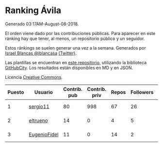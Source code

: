 # Ranking Ávila

Generado 03:17AM-August-08-2018.

El orden viene dado por las contribuciones públicas. Para aparecer en este ránking hay que tener, al menos, un repositorio público y un seguidor.

Estos ránkings se suelen generar una vez a la semana. Generados por [Israel Blancas @iblancasa](https://github.com/iblancasa/) [(Twitter)](https://twitter.com/iblancasa).

Las plantillas se encuentran en [este repositorio](https://github.com/iblancasa/GH-Spanish-Ranking), utilizando la biblioteca [GitHubCity](https://github.com/iblancasa/GitHubCity). Los resultados están disponibles en MD y en JSON.

Licencia [Creative Commons](https://creativecommons.org/licenses/by/4.0/).

| Puesto   |  Usuario  | Contrib. pub | Contrib. priv |Repos| Followers | Desde |  Avatar  |
|----------|-----------|--------------|---------------|-----|-----------|-------|----------|
|1|[sergio11](https://github.com/sergio11)|80|998|67|26|2014-03-19|![sergio11]()|
|2|[eltrueno](https://github.com/eltrueno)|14|0|4|5|2015-04-06|![eltrueno]()|
|3|[EugenioFidel](https://github.com/EugenioFidel)|11|0|14|2|2015-06-01|![EugenioFidel]()|
